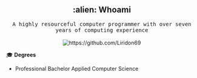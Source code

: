 <h2 align="center"> :alien: Whoami</h2>
<p align="center">
  <samp>A highly resourceful computer programmer with over seven years of computing experience
  </samp>
  <br> <br>
  <img src="https://komarev.com/ghpvc/?username=Liridon69" alt="https://github.com/Liridon69" />
</p>



🎓 **Degrees**
- Professional Bachelor Applied Computer Science 

